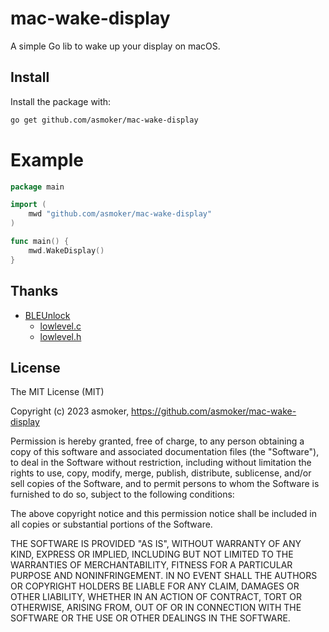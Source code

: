 # mac-wake-display

A simple Go lib to wake up your display on macOS.

## Install

Install the package with:

```bash
go get github.com/asmoker/mac-wake-display
```

# Example

```go
package main

import (
	mwd "github.com/asmoker/mac-wake-display"
)

func main() {
	mwd.WakeDisplay()
}
```

## Thanks

- [BLEUnlock](https://github.com/ts1/BLEUnlock)
  - [lowlevel.c](https://github.com/ts1/BLEUnlock/blob/master/BLEUnlock/lowlevel.c)
  - [lowlevel.h](https://github.com/ts1/BLEUnlock/blob/master/BLEUnlock/lowlevel.h)

## License

The MIT License (MIT)

Copyright (c) 2023 asmoker, https://github.com/asmoker/mac-wake-display

Permission is hereby granted, free of charge, to any person obtaining a copy
of this software and associated documentation files (the "Software"), to deal
in the Software without restriction, including without limitation the rights
to use, copy, modify, merge, publish, distribute, sublicense, and/or sell
copies of the Software, and to permit persons to whom the Software is
furnished to do so, subject to the following conditions:

The above copyright notice and this permission notice shall be included in
all copies or substantial portions of the Software.

THE SOFTWARE IS PROVIDED "AS IS", WITHOUT WARRANTY OF ANY KIND, EXPRESS OR
IMPLIED, INCLUDING BUT NOT LIMITED TO THE WARRANTIES OF MERCHANTABILITY,
FITNESS FOR A PARTICULAR PURPOSE AND NONINFRINGEMENT. IN NO EVENT SHALL THE
AUTHORS OR COPYRIGHT HOLDERS BE LIABLE FOR ANY CLAIM, DAMAGES OR OTHER
LIABILITY, WHETHER IN AN ACTION OF CONTRACT, TORT OR OTHERWISE, ARISING FROM,
OUT OF OR IN CONNECTION WITH THE SOFTWARE OR THE USE OR OTHER DEALINGS IN
THE SOFTWARE.
